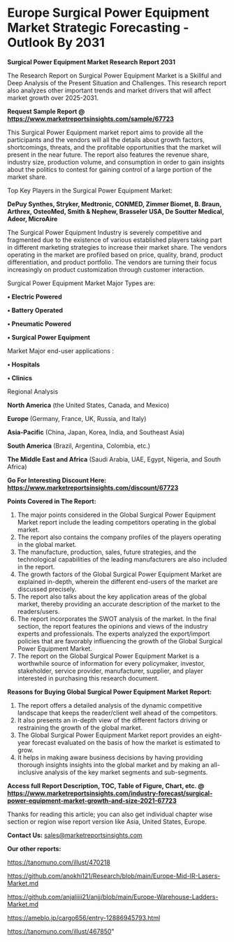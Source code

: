 # Europe Surgical Power Equipment Market Strategic Forecasting - Outlook By 2031

<strong>Surgical Power Equipment Market Research Report 2031</strong>

The Research Report on Surgical Power Equipment Market is a Skillful and Deep Analysis of the Present Situation and Challenges. This research report also analyzes other important trends and market drivers that will affect market growth over 2025-2031.

<strong>Request Sample Report @ <a href=https://www.marketreportsinsights.com/sample/67723>https://www.marketreportsinsights.com/sample/67723</a></strong>

This Surgical Power Equipment market report aims to provide all the participants and the vendors will all the details about growth factors, shortcomings, threats, and the profitable opportunities that the market will present in the near future. The report also features the revenue share, industry size, production volume, and consumption in order to gain insights about the politics to contest for gaining control of a large portion of the market share.

Top Key Players in the Surgical Power Equipment Market:

<strong>DePuy Synthes, Stryker, Medtronic, CONMED, Zimmer Biomet, B. Braun, Arthrex, OsteoMed, Smith & Nephew, Brasseler USA, De Soutter Medical, Adeor, MicroAire</strong>

The Surgical Power Equipment Industry is severely competitive and fragmented due to the existence of various established players taking part in different marketing strategies to increase their market share. The vendors operating in the market are profiled based on price, quality, brand, product differentiation, and product portfolio. The vendors are turning their focus increasingly on product customization through customer interaction.

Surgical Power Equipment Market Major Types are:

<strong>• Electric Powered

• Battery Operated

• Pneumatic Powered

• Surgical Power Equipment</strong>

Market Major end-user applications :

<strong>• Hospitals

• Clinics</strong>

Regional Analysis

</u><strong><b>North America</b></strong> (the United States, Canada, and Mexico)

<strong><b>Europe </b></strong>(Germany, France, UK, Russia, and Italy)

<strong><b>Asia-Pacific</b></strong> (China, Japan, Korea, India, and Southeast Asia)

<strong><b>South America</b></strong> (Brazil, Argentina, Colombia, etc.)

<strong><b>The Middle East and Africa</b></strong> (Saudi Arabia, UAE, Egypt, Nigeria, and South Africa)

<strong>Go For Interesting Discount Here: <a href=https://www.marketreportsinsights.com/discount/67723>https://www.marketreportsinsights.com/discount/67723</a></strong>

<strong>Points Covered in The Report:</strong>
<ol>
  <li>The major points considered in the Global Surgical Power Equipment Market report include the leading competitors operating in the global market.</li>
  <li>The report also contains the company profiles of the players operating in the global market.</li>
  <li>The manufacture, production, sales, future strategies, and the technological capabilities of the leading manufacturers are also included in the report.</li>
  <li>The growth factors of the Global Surgical Power Equipment Market are explained in-depth, wherein the different end-users of the market are discussed precisely.</li>
  <li>The report also talks about the key application areas of the global market, thereby providing an accurate description of the market to the readers/users.</li>
  <li>The report incorporates the SWOT analysis of the market. In the final section, the report features the opinions and views of the industry experts and professionals. The experts analyzed the export/import policies that are favorably influencing the growth of the Global Surgical Power Equipment Market.</li>
  <li>The report on the Global Surgical Power Equipment Market is a worthwhile source of information for every policymaker, investor, stakeholder, service provider, manufacturer, supplier, and player interested in purchasing this research document.</li>
</ol>
<strong>Reasons for Buying Global Surgical Power Equipment Market Report:</strong>

<ol>
  <li>The report offers a detailed analysis of the dynamic competitive landscape that keeps the reader/client well ahead of the competitors.</li>
  <li>It also presents an in-depth view of the different factors driving or restraining the growth of the global market.</li>
  <li>The Global Surgical Power Equipment Market report provides an eight-year forecast evaluated on the basis of how the market is estimated to grow.</li>
  <li>It helps in making aware business decisions by having providing thorough insights insights into the global market and by making an all-inclusive analysis of the key market segments and sub-segments.</li>
</ol>
<strong>Access full Report Description, TOC, Table of Figure, Chart, etc. @ <a href=https://www.marketreportsinsights.com/industry-forecast/surgical-power-equipment-market-growth-and-size-2021-67723>https://www.marketreportsinsights.com/industry-forecast/surgical-power-equipment-market-growth-and-size-2021-67723</a></strong>


Thanks for reading this article; you can also get individual chapter wise section or region wise report version like Asia, United States, Europe.

<strong>Contact Us:</strong>
sales@marketreportsinsights.com

<strong>Our other reports:</strong>

<a href=https://tanomuno.com/illust/470218>https://tanomuno.com/illust/470218</a>

<a href=https://github.com/anokhi121/Research/blob/main/Europe-Mid-IR-Lasers-Market.md>https://github.com/anokhi121/Research/blob/main/Europe-Mid-IR-Lasers-Market.md</a>

<a href=https://github.com/anjaliiii21/anjj/blob/main/Europe-Warehouse-Ladders-Market.md>https://github.com/anjaliiii21/anjj/blob/main/Europe-Warehouse-Ladders-Market.md</a>

<a href=https://ameblo.jp/cargo656/entry-12886945793.html>https://ameblo.jp/cargo656/entry-12886945793.html</a>

<a href=https://tanomuno.com/illust/467850>https://tanomuno.com/illust/467850</a>"
